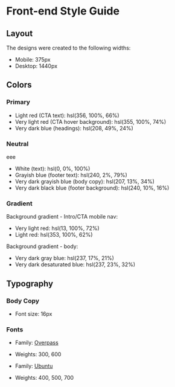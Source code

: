 # Front-end Style Guide

## Layout

The designs were created to the following widths:

-   Mobile: 375px
-   Desktop: 1440px

## Colors

### Primary

-   Light red (CTA text): hsl(356, 100%, 66%)
-   Very light red (CTA hover background): hsl(355, 100%, 74%)
-   Very dark blue (headings): hsl(208, 49%, 24%)

### Neutral

eee

-   White (text): hsl(0, 0%, 100%)
-   Grayish blue (footer text): hsl(240, 2%, 79%)
-   Very dark grayish blue (body copy): hsl(207, 13%, 34%)
-   Very dark black blue (footer background): hsl(240, 10%, 16%)

### Gradient

Background gradient - Intro/CTA mobile nav:

-   Very light red: hsl(13, 100%, 72%)
-   Light red: hsl(353, 100%, 62%)

Background gradient - body:

-   Very dark gray blue: hsl(237, 17%, 21%)
-   Very dark desaturated blue: hsl(237, 23%, 32%)

## Typography

### Body Copy

-   Font size: 16px

### Fonts

-   Family: [Overpass](https://fonts.google.com/specimen/Overpass?preview.text_type=custom)
-   Weights: 300, 600

-   Family: [Ubuntu](https://fonts.google.com/specimen/Ubuntu?preview.text_type=custom)
-   Weights: 400, 500, 700
